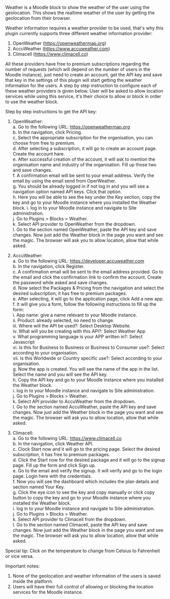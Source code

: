 Weather is a Moodle block to show the weather of the user using the geolocation. This shows the realtime weather of the user by getting the geolocation from their browser.

Weather information requires a weather provider to be used, that's why this plugin currently supports three different weather information provider:
1. OpenWeather (https://openweathermap.org)
2. AccuWeather (https://www.accuweather.com)
3. Climacell (https://www.climacell.co)

All these providers have free to premium subscriptions regarding the number of requests (which will depend on the number of users in the Moodle instance), just need to create an account, get the API key and save that key in the settings of this plugin will start getting the weather information for the users. A step by step instruction to
configure each of these weather providers is given below.
User will be asked to allow location services while using this service, it's their choice to allow or block in order to use the weather block.

Step by step instructions to get the API key:
1. OpenWeather: <br>
    a. Go to the following URL: https://openweathermap.org <br>
    b. In the navigation, click Pricing. <br>
    c. Select the appropriate subscription for the organisation, you can choose from free to premium. <br>
    d. After selecting a subscription, it will go to create an account page. Create the account hare. <br>
    e. After successful creation of the account, it will ask to mention the organisation name and industry of the organisation. Fill up those two and save changes. <br>
    f. A confirmation email will be sent to your email address. Verify the email by using the email send from OperWeather. <br>
    g. You should be already logged in if not log in and you will see a navigation option named API keys. Click that option. <br>
    h. Here you will be able to see the key under the Key section, copy the key and go to your Moodle instance where you installed the Weather block.
    i. log in to your Moodle instance and navigate to Site administration. <br>
    j. Go to Plugins > Blocks > Weather. <br>
    k. Select API provider to OpenWeather from the dropdown. <br>
    l. Go to the section named OpenWeather, paste the API key and save changes. Now just add the Weather block in the page you want and see the magic. The browser will ask you to allow location, allow that while asked. <br>
    
2. AccuWeather: <br>
    a. Go to the following URL: https://developer.accuweather.com <br>
    b. In the navigation, click Register. <br>
    c. A confirmation email will be sent to the email address provided. Go to the email and click the confirmation link to confirm the account. Create the password while asked and save changes. <br>
    d. Now select the Packages & Pricing from the navigation and select the desired subscription, it has free to premium packages. <br>
    e. After selecting, it will go to the application page, click Add a new app. <br>
    f. It will give you a form, follow the following instructions to fill up the form: <br>
        i. App name: give a name relevant to your Moodle instance. <br>
        ii. Product: already selected, no need to change. <br>
        iii. Where will the API be used?: Select Desktop Website. <br>
        iv. What will you be creating with this API?: Select Weather App <br>
        v. What programming language is your APP written in?: Select Javascript <br>
        vi. Is this for Business to Business or Business to Consumer use?: Select according to your organisation. <br>
        vii. Is this Worldwide or Country specific use?: Select according to your organisation. <br>
    g. Now the app is created. You will see the name of the app in the list. Select the name and you will see the API key. <br>
    h. Copy the API key and go to your Moodle instance where you installed the Weather block. <br>
    i. log in to your Moodle instance and navigate to Site administration. <br>
    j. Go to Plugins > Blocks > Weather. <br>
    k. Select API provider to AccuWeather from the dropdown. <br>
    l. Go to the section named AccuWeather, paste the API key and save changes. Now just add the Weather block in the page you want and see the magic. The browser will ask you to allow location, allow that while asked.   <br>
     
3. Climacell: <br>
    a. Go to the following URL: https://www.climacell.co <br>
    b. In the navigation, click Weather API. <br>
    c. Clock Start now and it will go to the pricing page. Select the desired subscription, it has free to premium packages. <br>
    d. Click the Start now for the desired package and it will go to the signup page. Fill up the form and click Sign up. <br>
    e. Go to the email and verify the signup. It will verify and go to the login page. Login here with the credentials. <br>
    f. Now you will see the dashboard which includes the plan details and section named Your Key. <br>
    g. Click the eye icon to see the key and copy manually or click copy button to copy the key and go to your Moodle instance where you installed the Weather block. <br>
    i. log in to your Moodle instance and navigate to Site administration. <br>
    j. Go to Plugins > Blocks > Weather. <br>
    k. Select API provider to Climacell from the dropdown. <br>
    l. Go to the section named Climacell, paste the API key and save changes. Now just add the Weather block in the page you want and see the magic. The browser will ask you to allow location, allow that while asked.      <br>
    
Special tip:
Click on the temperature to change from Celsius to Fahrenheit or vice versa.

Important notes: <br>
1. None of the geolocation and weather information of the users is saved inside the platform. <br>
2. Users will have their full control of allowing or blocking the location services for the Moodle instance. <br>
